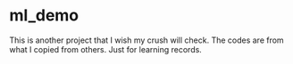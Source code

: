 # ml_demo
 This is another project that I wish my crush will check. The codes are from what I copied from others. Just for learning records.
